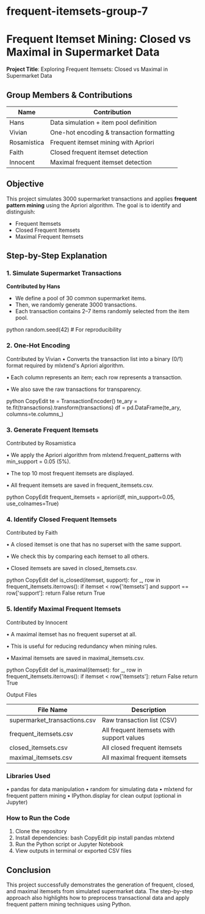 # frequent-itemsets-group-7

#  Frequent Itemset Mining: Closed vs Maximal in Supermarket Data

 
**Project Title**: Exploring Frequent Itemsets: Closed vs Maximal in Supermarket Data  




##  Group Members & Contributions

| Name           | Contribution                                 |
|----------------|----------------------------------------------|
| Hans           | Data simulation + item pool definition       |
| Vivian         |  One-hot encoding & transaction formatting   |
| Rosamistica    |  Frequent itemset mining with Apriori        |
| Faith          |  Closed frequent itemset detection           |
| Innocent       |  Maximal frequent itemset detection          |



##  Objective

This project simulates 3000 supermarket transactions and applies **frequent pattern mining** using the Apriori algorithm. The goal is to identify and distinguish:

-  Frequent Itemsets  
-  Closed Frequent Itemsets  
-  Maximal Frequent Itemsets  



##  Step-by-Step Explanation


### 1. Simulate Supermarket Transactions  
 **Contributed by Hans**

- We define a pool of 30 common supermarket items.
- Then, we randomly generate 3000 transactions.
- Each transaction contains 2–7 items randomly selected from the item pool.

python
random.seed(42)  # For reproducibility

### 2. One-Hot Encoding

 Contributed by Vivian
•	Converts the transaction list into a binary (0/1) format required by mlxtend's Apriori algorithm.

•	Each column represents an item; each row represents a transaction.

•	We also save the raw transactions for transparency.

python
CopyEdit
te = TransactionEncoder()
te_ary = te.fit(transactions).transform(transactions)
df = pd.DataFrame(te_ary, columns=te.columns_)

### 3. Generate Frequent Itemsets
 Contributed by Rosamistica

•	We apply the Apriori algorithm from mlxtend.frequent_patterns with min_support = 0.05 (5%).

•	The top 10 most frequent itemsets are displayed.

•	All frequent itemsets are saved in frequent_itemsets.csv.

python
CopyEdit
frequent_itemsets = apriori(df, min_support=0.05, use_colnames=True)

### 4. Identify Closed Frequent Itemsets
 Contributed by Faith

•	A closed itemset is one that has no superset with the same support.

•	We check this by comparing each itemset to all others.

•	Closed itemsets are saved in closed_itemsets.csv.

python
CopyEdit
def is_closed(itemset, support):
    for _, row in frequent_itemsets.iterrows():
        if itemset < row['itemsets'] and support == row['support']:
            return False
    return True

### 5. Identify Maximal Frequent Itemsets
 Contributed by Innocent

•	A maximal itemset has no frequent superset at all.

•	This is useful for reducing redundancy when mining rules.

•	Maximal itemsets are saved in maximal_itemsets.csv.

python
CopyEdit
def is_maximal(itemset):
    for _, row in frequent_itemsets.iterrows():
        if itemset < row['itemsets']:
            return False
    return True

Output Files

|File Name	                  |Description
|-----------------------------|-----------------------------------------
|supermarket_transactions.csv |Raw transaction list (CSV)
|frequent_itemsets.csv	      |All frequent itemsets with support values
|closed_itemsets.csv	      |All closed frequent itemsets
|maximal_itemsets.csv	      |All maximal frequent itemsets

### Libraries Used
•	pandas for data manipulation
•	random for simulating data
•	mlxtend for frequent pattern mining
•	IPython.display for clean output (optional in Jupyter)

### How to Run the Code
1.	Clone the repository
2.	Install dependencies:
bash
CopyEdit
pip install pandas mlxtend
3.	Run the Python script or Jupyter Notebook
4.	View outputs in terminal or exported CSV files


## Conclusion
This project successfully demonstrates the generation of frequent, closed, and maximal itemsets from simulated supermarket data. The step-by-step approach also highlights how to preprocess transactional data and apply frequent pattern mining techniques using Python.

